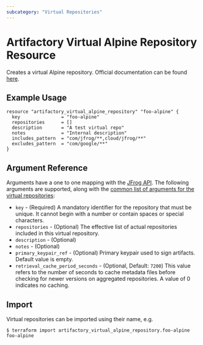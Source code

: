 ```yaml
---
subcategory: "Virtual Repositories"
---
```

# Artifactory Virtual Alpine Repository Resource

Creates a virtual Alpine repository.
Official documentation can be found [here](https://www.jfrog.com/confluence/display/JFROG/Alpine+Linux+Repositories#AlpineLinuxRepositories-VirtualRepositorySettingupaVirtualRepository).

## Example Usage

```hcl
resource "artifactory_virtual_alpine_repository" "foo-alpine" {
  key               = "foo-alpine"
  repositories      = []
  description       = "A test virtual repo"
  notes             = "Internal description"
  includes_pattern  = "com/jfrog/**,cloud/jfrog/**"
  excludes_pattern  = "com/google/**"
}
```

## Argument Reference

Arguments have a one to one mapping with the [JFrog API](https://www.jfrog.com/confluence/display/RTF/Repository+Configuration+JSON). 
The following arguments are supported, along with the [common list of arguments for the virtual repositories](virtual.md):

* `key` - (Required) A mandatory identifier for the repository that must be unique. It cannot begin with a number or
  contain spaces or special characters.
* `repositories` - (Optional) The effective list of actual repositories included in this virtual repository.
* `description` - (Optional)
* `notes` - (Optional)
* `primary_keypair_ref` - (Optional) Primary keypair used to sign artifacts. Default value is empty.
* `retrieval_cache_period_seconds` - (Optional, Default: `7200`) This value refers to the number of seconds to cache metadata files before checking for newer versions on aggregated repositories. A value of 0 indicates no caching.

## Import

Virtual repositories can be imported using their name, e.g.

```
$ terraform import artifactory_virtual_alpine_repository.foo-alpine foo-alpine
```

